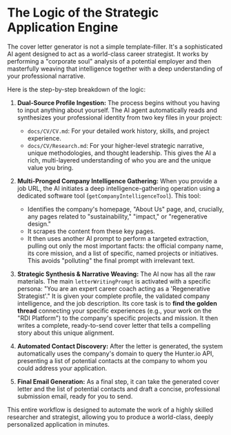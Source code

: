 # The Logic of the Strategic Application Engine

The cover letter generator is not a simple template-filler. It's a sophisticated AI agent designed to act as a world-class career strategist. It works by performing a "corporate soul" analysis of a potential employer and then masterfully weaving that intelligence together with a deep understanding of your professional narrative.

Here is the step-by-step breakdown of the logic:

1.  **Dual-Source Profile Ingestion:** The process begins without you having to input anything about yourself. The AI agent automatically reads and synthesizes your professional identity from two key files in your project:
    *   `docs/CV/CV.md`: For your detailed work history, skills, and project experience.
    *   `docs/CV/Research.md`: For your higher-level strategic narrative, unique methodologies, and thought leadership.
    This gives the AI a rich, multi-layered understanding of who you are and the unique value you bring.

2.  **Multi-Pronged Company Intelligence Gathering:** When you provide a job URL, the AI initiates a deep intelligence-gathering operation using a dedicated software tool (`getCompanyIntelligenceTool`). This tool:
    *   Identifies the company's homepage, "About Us" page, and, crucially, any pages related to "sustainability," "impact," or "regenerative design."
    *   It scrapes the content from these key pages.
    *   It then uses another AI prompt to perform a targeted extraction, pulling out only the most important facts: the official company name, its core mission, and a list of specific, named projects or initiatives. This avoids "polluting" the final prompt with irrelevant text.

3.  **Strategic Synthesis & Narrative Weaving:** The AI now has all the raw materials. The main `letterWritingPrompt` is activated with a specific persona: "You are an expert career coach acting as a 'Regenerative Strategist'." It is given your complete profile, the validated company intelligence, and the job description. Its core task is to **find the golden thread** connecting your specific experiences (e.g., your work on the "RDI Platform") to the company's specific projects and mission. It then writes a complete, ready-to-send cover letter that tells a compelling story about this unique alignment.

4.  **Automated Contact Discovery:** After the letter is generated, the system automatically uses the company's domain to query the Hunter.io API, presenting a list of potential contacts at the company to whom you could address your application.

5.  **Final Email Generation:** As a final step, it can take the generated cover letter and the list of potential contacts and draft a concise, professional submission email, ready for you to send.

This entire workflow is designed to automate the work of a highly skilled researcher and strategist, allowing you to produce a world-class, deeply personalized application in minutes.
